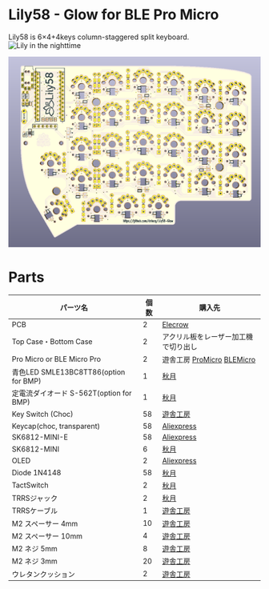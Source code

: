 # Lily58 - Glow for BLE Pro Micro
Lily58 is 6×4+4keys column-staggered split keyboard.
![Lily in the nighttime](https://i.imgur.com/uvap4Nt.jpg)

![PCB view](lily58_pcb.png)

# Parts

| パーツ名                                | 個数 | 購入先                                                       |
| --------------------------------------- | ---- | ------------------------------------------------------------ |
| PCB                                     | 2    | [Elecrow](https://www.elecrow.com/pcb-manufacturing.html?l=jp) |
| Top Case・Bottom Case                   | 2    | アクリル板をレーザー加工機で切り出し                         |
| Pro Micro or BLE Micro Pro              | 2    | 遊舎工房 [ProMicro](https://shop.yushakobo.jp/products/pro-micro?_pos=1&_sid=8720c1cd6&_ss=r) [BLEMicro](https://shop.yushakobo.jp/products/ble-micro-pro?_pos=4&_sid=8720c1cd6&_ss=r) |
| 青色LED SMLE13BC8TT86(option for BMP)   | 1    | [秋月](https://akizukidenshi.com/catalog/g/gI-11881/)        |
| 定電流ダイオード S-562T(option for BMP) | 1    | [秋月](https://akizukidenshi.com/catalog/g/gI-06282/)        |
| Key Switch (Choc)                       | 58   | [遊舎工房](https://shop.yushakobo.jp/products/pg1350?_pos=33&_sid=57b4f8c74&_ss=r) |
| Keycap(choc, transparent)               | 58   | [Aliexpress](https://ja.aliexpress.com/item/32979973961.html?spm=a2g0o.cart.0.0.4c8c3c00uyiPfq&mp=1) |
| SK6812-MINI-E                           | 58   | [Aliexpress](https://ja.aliexpress.com/item/4000475685852.html?spm=a2g0o.productlist.0.0.7419755awSVy7F&algo_pvid=37805785-d316-40cc-8d8d-518c90b69743&algo_expid=37805785-d316-40cc-8d8d-518c90b69743-0&btsid=0ab6f8ad15936253073377411eecdc&ws_ab_test=searchweb0_0,searchweb201602_,searchweb201603) |
| SK6812-MINI                             | 6    | [秋月](https://akizukidenshi.com/catalog/g/gI-15477/)        |
| OLED                                    | 2    | [Aliexpress](https://ja.aliexpress.com/item/4001028384269.html?spm=a2g0o.cart.0.0.4c8c3c00uyiPfq&mp=1) |
| Diode 1N4148                            | 58   | [秋月](https://akizukidenshi.com/catalog/g/gI-07084/)        |
| TactSwitch                              | 2    | [秋月](https://akizukidenshi.com/catalog/g/gP-08074/)        |
| TRRSジャック                            | 2    | [秋月](https://akizukidenshi.com/catalog/g/gC-06070/)        |
| TRRSケーブル                            | 1    | [遊舎工房](https://shop.yushakobo.jp/products/trrs_cable?_pos=1&_sid=0f41857b1&_ss=r) |
| M2 スペーサー 4mm                       | 10   | [遊舎工房](https://shop.yushakobo.jp/products/a0800c2?_pos=2&_sid=ab609f988&_ss=r&variant=37665435123873) |
| M2 スペーサー 10mm                      | 4    | [遊舎工房](https://shop.yushakobo.jp/products/a0800c2?_pos=2&_sid=ab609f988&_ss=r&variant=37665435123873) |
| M2 ネジ 5mm                             | 8    | [遊舎工房]()                                                 |
| M2 ネジ 3mm                             | 20   | [遊舎工房]()                                                 |
| ウレタンクッション                      | 2    | [遊舎工房](https://shop.yushakobo.jp/collections/all-keyboard-parts/products/a0800ur-01-6) |

